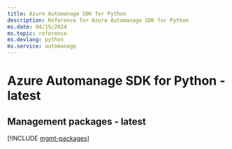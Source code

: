 ```yaml
---
title: Azure Automanage SDK for Python
description: Reference for Azure Automanage SDK for Python
ms.date: 04/15/2024
ms.topic: reference
ms.devlang: python
ms.service: automanage
---
```

# Azure Automanage SDK for Python - latest

## Management packages - latest
[!INCLUDE [mgmt-packages](automanage-mgmt-index.md)]